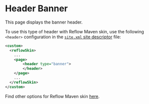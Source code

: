# Header Banner

This page displays the banner header.

To use this type of header with Reflow Maven skin, use the following `<header>` configuration
in the [`site.xml` site descriptor][site-xml] file:
  
```xml
<custom>
  <reflowSkin>
    ...
    <page>
        <header type="banner">
        </header>
    </page>
    ...
  </reflowSkin>
</custom>
```

Find other options for Reflow Maven skin [here][reflow-header].

[site-xml]: http://maven.apache.org/doxia/doxia-sitetools/doxia-decoration-model/decoration.html
[reflow-header]: ../reflow-documentation.html#components-header
